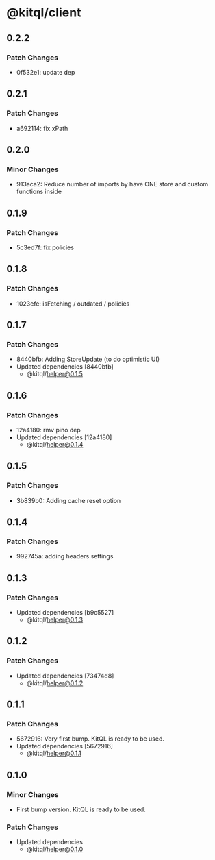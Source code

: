 # @kitql/client

## 0.2.2

### Patch Changes

- 0f532e1: update dep

## 0.2.1

### Patch Changes

- a692114: fix xPath

## 0.2.0

### Minor Changes

- 913aca2: Reduce number of imports by have ONE store and custom functions inside

## 0.1.9

### Patch Changes

- 5c3ed7f: fix policies

## 0.1.8

### Patch Changes

- 1023efe: isFetching / outdated / policies

## 0.1.7

### Patch Changes

- 8440bfb: Adding StoreUpdate (to do optimistic UI)
- Updated dependencies [8440bfb]
  - @kitql/helper@0.1.5

## 0.1.6

### Patch Changes

- 12a4180: rmv pino dep
- Updated dependencies [12a4180]
  - @kitql/helper@0.1.4

## 0.1.5

### Patch Changes

- 3b839b0: Adding cache reset option

## 0.1.4

### Patch Changes

- 992745a: adding headers settings

## 0.1.3

### Patch Changes

- Updated dependencies [b9c5527]
  - @kitql/helper@0.1.3

## 0.1.2

### Patch Changes

- Updated dependencies [73474d8]
  - @kitql/helper@0.1.2

## 0.1.1

### Patch Changes

- 5672916: Very first bump. KitQL is ready to be used.
- Updated dependencies [5672916]
  - @kitql/helper@0.1.1

## 0.1.0

### Minor Changes

- First bump version. KitQL is ready to be used.

### Patch Changes

- Updated dependencies
  - @kitql/helper@0.1.0
